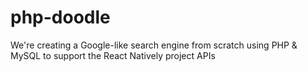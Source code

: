 # php-doodle
We're creating a Google-like search engine from scratch using PHP &amp; MySQL to support the React Natively project APIs

